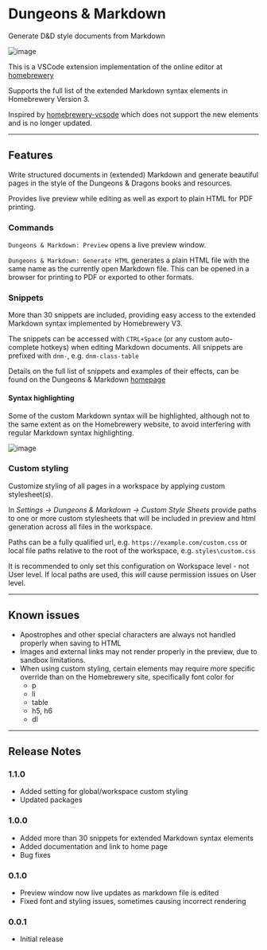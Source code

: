 # Dungeons & Markdown

Generate D&D style documents from Markdown

![image](https://assets.dungeonsandmarkdown.spjak.com/dnm.gif)

This is a VSCode extension implementation of the online editor at [homebrewery](https://homebrewery.naturalcrit.com/)

Supports the full list of the extended Markdown syntax elements in Homebrewery Version 3.

Inspired by [homebrewery-vcsode](https://marketplace.visualstudio.com/items?itemName=officerhalf.homebrewery-vscode) which does not support the new elements and is no longer updated.

---
## Features

Write structured documents in (extended) Markdown and generate beautiful pages in the style of the Dungeons & Dragons books and resources.

Provides live preview while editing as well as export to plain HTML for PDF printing.

### **Commands**

`Dungeons & Markdown: Preview` opens a live preview window.

`Dungeons & Markdown: Generate HTML` generates a plain HTML file with the same name as the currently open Markdown file. 
This can be opened in a browser for printing to PDF or exported to other formats.

### **Snippets**

More than 30 snippets are included, providing easy access to the extended Markdown syntax implemented by Homebrewery V3.

The snippets can be accessed with `CTRL+Space` (or any custom auto-complete hotkeys) when editing Markdown documents.
All snippets are prefixed with `dnm-`, e.g. `dnm-class-table`

Details on the full list of snippets and examples of their effects, can be found on the Dungeons & Markdown [homepage](https://dungeonsandmarkdown.spjak.com)

#### **Syntax highlighting**

Some of the custom Markdown syntax will be highlighted, although not to the same extent as on the Homebrewery website, to avoid interfering with regular Markdown syntax highlighting.

![image](https://assets.dungeonsandmarkdown.spjak.com/syntax.png)

### **Custom styling**

Customize styling of all pages in a workspace by applying custom stylesheet(s).

In _Settings -> Dungeons & Markdown -> Custom Style Sheets_ provide paths to one or more custom stylesheets that will be included in preview and html generation across all files in the workspace.

Paths can be a fully qualified url, e.g. `https://example.com/custom.css` or local file paths relative to the root of the workspace, e.g. `styles\custom.css`

It is recommended to only set this configuration on Workspace level - not User level. If local paths are used, this _will_ cause permission issues on User level.

---
## Known issues
* Apostrophes and other special characters are always not handled properly when saving to HTML
* Images and external links may not render properly in the preview, due to sandbox limitations.
* When using custom styling, certain elements may require more specific override than on the Homebrewery site, specifically font color for 
    * p
    * li
    * table
    * h5, h6
    * dl

---
## Release Notes
### 1.1.0

- Added setting for global/workspace custom styling
- Updated packages
### 1.0.0

- Added more than 30 snippets for extended Markdown syntax elements
- Added documentation and link to home page
- Bug fixes
### 0.1.0

- Preview window now live updates as markdown file is edited
- Fixed font and styling issues, sometimes causing incorrect rendering

### 0.0.1

- Initial release